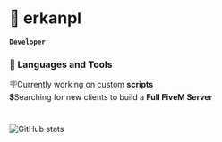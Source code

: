 # 🚀 erkanpl

**`Developer`**

### 🧰 Languages and Tools

🪧Currently working on custom <b>scripts</b><br>
💲Searching for new clients to build a <b>Full FiveM Server</b><br>

#

![GitHub stats](https://github-readme-stats.vercel.app/api?username=erkanpl&count_private=true&show_icons=true&theme=tokyonight)

